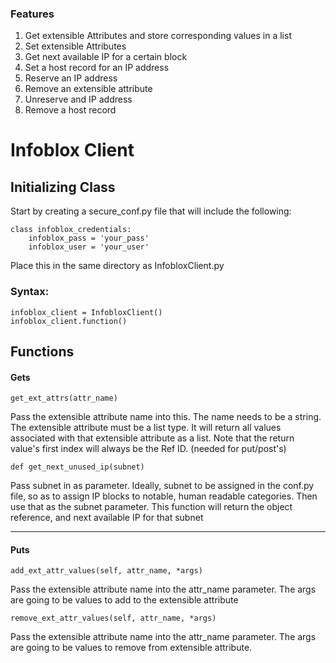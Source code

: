### Features

1. Get extensible Attributes  and store corresponding values in a list
2. Set extensible Attributes
3. Get next available IP for a certain block
4. Set a host record for an IP address
5. Reserve an IP address
6. Remove an extensible attribute
7. Unreserve and IP address
8. Remove a host record

# Infoblox Client
## Initializing Class
Start by creating a secure_conf.py file that will include the following: 

    class infoblox_credentials:
        infoblox_pass = 'your_pass'
        infoblox_user = 'your_user'

Place this in the same directory as InfobloxClient.py

### Syntax: 

    infoblox_client = InfobloxClient()
    infoblox_client.function()


## Functions

#### Gets

`get_ext_attrs(attr_name)`

Pass the extensible attribute name into this. The name needs to be a string. The extensible attribute must be a list type. It will return all values associated with that extensible attribute as a list. 
Note that the return value's first index will always be the Ref ID. (needed for put/post's)

`def get_next_unused_ip(subnet)`

Pass subnet in as parameter. Ideally, subnet to be assigned in the conf.py file, so as to assign IP blocks to notable, human readable categories. Then use that as the subnet parameter. This function will return the object reference, and next available IP for that subnet 


------------


#### Puts
`add_ext_attr_values(self, attr_name, *args)`

Pass the extensible attribute name into the attr_name parameter. The args are going to be values to add to the extensible attribute

`remove_ext_attr_values(self, attr_name, *args)`

Pass the extensible attribute name into the attr_name parameter. The args are going to be values to remove from extensible attribute.